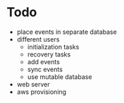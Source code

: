 # Todo
- place events in separate database
- different users
    - initialization tasks
    - recovery tasks
    - add events
    - sync events
    - use mutable database 
- web server
- aws provisioning
